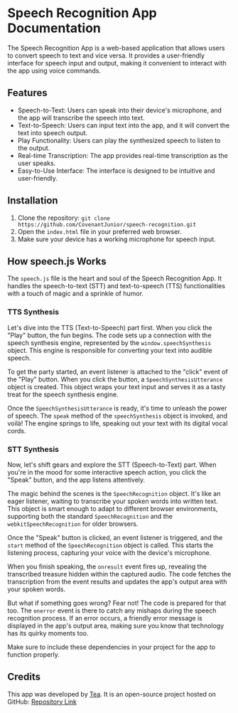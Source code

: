 Speech Recognition App Documentation
====================================

The Speech Recognition App is a web-based application that allows users to convert speech to text and vice versa. It provides a user-friendly interface for speech input and output, making it convenient to interact with the app using voice commands.

Features
--------

-   Speech-to-Text: Users can speak into their device's microphone, and the app will transcribe the speech into text.
-   Text-to-Speech: Users can input text into the app, and it will convert the text into speech output.
-   Play Functionality: Users can play the synthesized speech to listen to the output.
-   Real-time Transcription: The app provides real-time transcription as the user speaks.
-   Easy-to-Use Interface: The interface is designed to be intuitive and user-friendly.

Installation
------------

1.  Clone the repository: `git clone https://github.com/CovenantJunior/speech-recognition.git`
2.  Open the `index.html` file in your preferred web browser.
3.  Make sure your device has a working microphone for speech input.


How speech.js Works
-------------------

The `speech.js` file is the heart and soul of the Speech Recognition App. It handles the speech-to-text (STT) and text-to-speech (TTS) functionalities with a touch of magic and a sprinkle of humor.

### TTS Synthesis

Let's dive into the TTS (Text-to-Speech) part first. When you click the "Play" button, the fun begins. The code sets up a connection with the speech synthesis engine, represented by the `window.speechSynthesis` object. This engine is responsible for converting your text into audible speech.

To get the party started, an event listener is attached to the "click" event of the "Play" button. When you click the button, a `SpeechSynthesisUtterance` object is created. This object wraps your text input and serves it as a tasty treat for the speech synthesis engine.

Once the `SpeechSynthesisUtterance` is ready, it's time to unleash the power of speech. The `speak` method of the `speechSynthesis` object is invoked, and voilà! The engine springs to life, speaking out your text with its digital vocal cords.

### STT Synthesis

Now, let's shift gears and explore the STT (Speech-to-Text) part. When you're in the mood for some interactive speech action, you click the "Speak" button, and the app listens attentively.

The magic behind the scenes is the `SpeechRecognition` object. It's like an eager listener, waiting to transcribe your spoken words into written text. This object is smart enough to adapt to different browser environments, supporting both the standard `SpeechRecognition` and the `webkitSpeechRecognition` for older browsers.

Once the "Speak" button is clicked, an event listener is triggered, and the `start` method of the `SpeechRecognition` object is called. This starts the listening process, capturing your voice with the device's microphone.

When you finish speaking, the `onresult` event fires up, revealing the transcribed treasure hidden within the captured audio. The code fetches the transcription from the event results and updates the app's output area with your spoken words.

But what if something goes wrong? Fear not! The code is prepared for that too. The `onerror` event is there to catch any mishaps during the speech recognition process. If an error occurs, a friendly error message is displayed in the app's output area, making sure you know that technology has its quirky moments too.

Make sure to include these dependencies in your project for the app to function properly.

Credits
-------

This app was developed by [Tea](https://github.com/CovenantJunior). It is an open-source project hosted on GitHub: [Repository Link](https://github.com/CovenantJunior/speech-recognition)